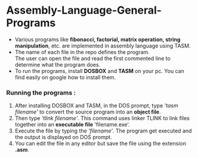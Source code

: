 # Assembly-Language-General-Programs
<ul>
    <li>
        Various programs like <b>fibonacci, factorial, matrix operation, string
        manipulation</b>, etc. are implemented in assembly language using TASM.
    <li>
        The name of each file in the repo defines the program.<br>
        The user can open the file and read the first commented line to 
        determine what the program does.
    <li>
        To run the programs, install <b>DOSBOX</b> and <b>TASM</b> on your pc.
        You can find easily on google how to install them.
</ul>
<h3> Running the programs :</h3>
<ol>
    <li>
        After installing DOSBOX and TASM, in the DOS prompt, type <i>'tasm filename'</i>
        to convert the source program into an <b>object file</b>.
    <li>
        Then type <i>'tlink filename'</i>. This command uses linker TLINK to 
        link files together into an <b>executable file</b> 'filename.exe'.
    <li>
        Execute the file by typing the <i>'filename'</i>. The program get
        executed and the output is displayed on DOS prompt.
    <li>
        You can edit the file in any editor but save the file using the
        extension <b>.asm</b>.
</ol>
